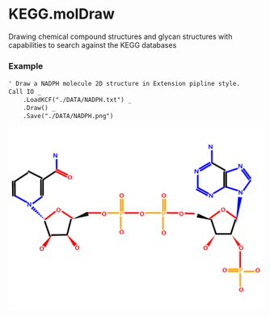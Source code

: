 # KEGG.molDraw
Drawing chemical compound structures and glycan structures with capabilities to search against the KEGG databases

### Example

```vbnet
' Draw a NADPH molecule 2D structure in Extension pipline style.
Call IO _
    .LoadKCF("./DATA/NADPH.txt") _
    .Draw() _
    .Save("./DATA/NADPH.png")
```

![](./DATA/NADPH.png)